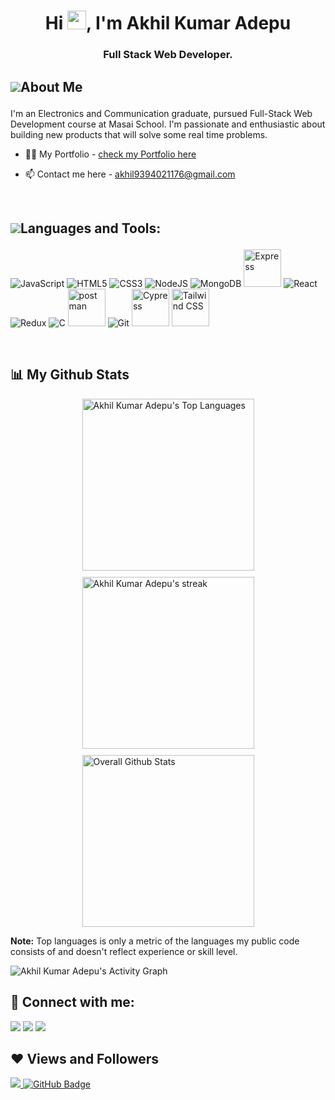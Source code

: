 <h1 align="center">Hi <img src="https://raw.githubusercontent.com/MartinHeinz/MartinHeinz/master/wave.gif" width=30 height=30>, I'm Akhil Kumar Adepu</h1>
<h3 align="center">Full Stack Web Developer.</h3>

## <p style="display:flex; align-items: center"><img src="https://img.icons8.com/color/28/000000/user-male-circle--v2.png"/> About Me </p>

<p>I'm an Electronics and Communication graduate, pursued Full-Stack Web Development course at Masai School. I'm passionate and enthusiastic about building new products that will solve some real time problems.</p>

- 👨‍💻 My Portfolio - [check my Portfolio here](https://akhil-kumar-adepu-portfolio.vercel.app/)

- 📫 Contact me here - <a href="mailto:akhil9394021176@gmail.com" alt="#">akhil9394021176@gmail.com</a>

<br/>

## <p style="display:flex; align-items: center"> <img src="https://img.icons8.com/color/28/000000/source-code.png"/> Languages and Tools:</p>

<span>
<p align="left">
<img src="https://img.icons8.com/color/60/000000/javascript--v1.png" alt="JavaScript"/>
<img src="https://img.icons8.com/color/60/000000/html-5--v1.png" alt="HTML5"/>
<img src="https://img.icons8.com/color/60/000000/css3.png" alt="CSS3"/>
<img src="https://img.icons8.com/color/60/000000/nodejs.png" alt="NodeJS"/>
<img src="https://img.icons8.com/color/60/000000/mongodb.png" alt="MongoDB"/>
<img src="https://user-images.githubusercontent.com/81949743/169054466-56d74e78-ccc2-4398-80d5-35af9a44dd58.png" style="width:60px; height:60px" alt="Express"/>
<img src="https://img.icons8.com/color/60/000000/react-native.png" alt="React"/>
<img src="https://img.icons8.com/color/60/000000/redux.png" alt="Redux"/>
<img src="https://img.icons8.com/color/60/000000/c-programming.png" alt="C"/>
<img src="https://www.vectorlogo.zone/logos/getpostman/getpostman-icon.svg" alt="postman" width="60" height="60"/>
<img src="https://img.icons8.com/color/60/000000/git.png" alt="Git"/>
<img src="https://user-images.githubusercontent.com/81949743/160779117-477e2594-f5e0-4811-9118-866432fb9557.svg" width="60" height="60" alt="Cypress" />
<img src="https://upload.wikimedia.org/wikipedia/commons/d/d5/Tailwind_CSS_Logo.svg" width="60" height="60" alt="Tailwind CSS" />
</p>
</span>

<br/>

## 📊 My Github Stats

<div style="display:flex; flex-wrap: wrap; gap:10px; align-items:center; justify-content:center">
<img alt="Akhil Kumar Adepu's Top Languages" src="https://github-readme-stats.vercel.app/api/top-langs/?username=akhiladepu&langs_count=3&count_private=true&layout=compact&theme=react&hide_border=true&bg_color=0D1117" style="width:275px" />


<img title="Streak Status" alt="Akhil Kumar Adepu's streak" src="https://github-readme-streak-stats.herokuapp.com/?user=akhiladepu&theme=black-ice&hide_border=true&stroke=0000&background=060A0CD0" style="width:275px" />

<img alt="Overall Github Stats" src="https://github-readme-stats.vercel.app/api?username=akhiladepu&show_icons=true&count_private=true&theme=react&hide_border=true&bg_color=0D1117" style="width:275px" />

</div>


<b>Note:</b> Top languages is only a metric of the languages my public code consists of and doesn't reflect experience or skill level.
<br/>

<img alt="Akhil Kumar Adepu's Activity Graph" src="https://activity-graph.herokuapp.com/graph?username=akhiladepu&bg_color=0D1117&color=5BCDEC&line=5BCDEC&point=FFFFFF&hide_border=true" />
<br/>

## :handshake: Connect with me:

<p align="left">

<a href = "mailto:akhil9394021176@gmail.com"><img src="https://img.icons8.com/fluent/42/000000/gmail.png"/></a>
<a href = "https://www.linkedin.com/in/akhil-kumar-adepu/"><img src="https://img.icons8.com/fluent/42/000000/linkedin.png"/></a>
<a href = "https://twitter.com/akhiladepu0"><img src="https://img.icons8.com/fluent/42/000000/twitter.png"/></a>

</p>

## ❤ Views and Followers

<a href="https://github.com/Meghna-DAS/github-profile-views-counter">
    <img src="https://komarev.com/ghpvc/?username=akhiladepu">
</a>
<a href="https://github.com/akhiladepu?tab=followers"><img src="https://img.shields.io/github/followers/akhiladepu?label=Followers&style=social" alt="GitHub Badge"></a>
